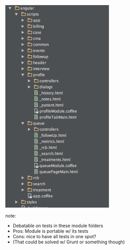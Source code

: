 ![layout](img/practices-1.png)

note:
- Debatable on tests in these module folders
- Pros: Module is portable w/ its tests
- Cons: nice to have all tests in one spot?
- (That could be solved w/ Grunt or something though)
